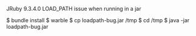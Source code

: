 JRuby 9.3.4.0 LOAD_PATH issue when running in a jar

$ bundle install
$ warble
$ cp loadpath-bug.jar /tmp
$ cd /tmp
$ java -jar loadpath-bug.jar
